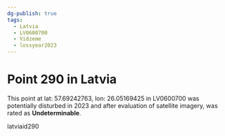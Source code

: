 ```yaml
---
dg-publish: true
tags:
  - Latvia
  - LV0600700
  - Vidzeme
  - lossyear2023
---
```


# Point 290 in Latvia

This point at lat: 57.69242763, lon: 26.05169425 in LV0600700 was potentially disturbed in 2023 and after evaluation of satellite imagery, was rated as **Undeterminable**.



latviaid290